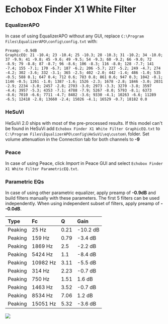 # Echobox Finder X1 White Filter

### EqualizerAPO
In case of using EqualizerAPO without any GUI, replace `C:\Program Files\EqualizerAPO\config\config.txt`
with:
```
Preamp: -0.9dB
GraphicEQ: 21 -10.4; 23 -10.4; 25 -10.3; 28 -10.3; 31 -10.2; 34 -10.0; 37 -9.9; 41 -9.8; 45 -9.6; 49 -9.5; 54 -9.3; 60 -9.2; 66 -9.0; 72 -8.9; 79 -8.8; 87 -8.7; 96 -8.6; 106 -8.3; 116 -8.0; 128 -7.7; 141 -7.4; 155 -7.1; 170 -6.7; 187 -6.2; 206 -5.7; 227 -5.2; 249 -4.7; 274 -4.2; 302 -3.6; 332 -3.1; 365 -2.5; 402 -2.0; 442 -1.4; 486 -1.0; 535 -0.5; 588 0.1; 647 0.4; 712 0.6; 783 0.8; 861 0.6; 947 0.3; 1042 -0.1; 1146 -0.5; 1261 -1.0; 1387 -1.6; 1526 -2.3; 1678 -2.8; 1846 -3.0; 2031 -2.9; 2234 -3.0; 2457 -2.8; 2703 -3.0; 2973 -3.3; 3270 -3.8; 3597 -4.4; 3957 -5.3; 4353 -7.1; 4788 -7.9; 5267 -8.0; 5793 -8.1; 6373 -8.6; 7010 -6.6; 7711 -4.7; 8482 -3.6; 9330 -4.1; 10263 -6.6; 11289 -6.5; 12418 -2.8; 13660 -2.4; 15026 -4.1; 16529 -0.7; 18182 0.0
```

### HeSuVi
HeSuVi 2.0 ships with most of the pre-processed results. If this model can't be found in HeSuVi add
`Echobox Finder X1 White Filter GraphicEQ.txt` to `C:\Program Files\EqualizerAPO\config\HeSuVi\eq\custom\` folder.
Set volume attenuation in the Connection tab for both channels to **-9**

### Peace
In case of using Peace, click *Import* in Peace GUI and select `Echobox Finder X1 White Filter ParametricEQ.txt`.

### Parametric EQs
In case of using other parametric equalizer, apply preamp of **-0.9dB** and build filters manually
with these parameters. The first 5 filters can be used independently.
When using independent subset of filters, apply preamp of **--0.0dB**.

| Type    | Fc       |    Q | Gain     |
|:--------|:---------|:-----|:---------|
| Peaking | 25 Hz    | 0.21 | -10.2 dB |
| Peaking | 159 Hz   | 0.79 | -3.4 dB  |
| Peaking | 1869 Hz  | 2.5  | -2.2 dB  |
| Peaking | 5424 Hz  | 1.1  | -8.4 dB  |
| Peaking | 10982 Hz | 3.11 | -5.5 dB  |
| Peaking | 314 Hz   | 2.23 | -0.7 dB  |
| Peaking | 750 Hz   | 1.51 | 1.6 dB   |
| Peaking | 1463 Hz  | 3.52 | -0.7 dB  |
| Peaking | 8534 Hz  | 7.06 | 1.2 dB   |
| Peaking | 15051 Hz | 5.32 | -3.6 dB  |

![](https://raw.githubusercontent.com/jaakkopasanen/AutoEq/master/results/innerfidelity/sbaf-serious/Echobox%20Finder%20X1%20White%20Filter/Echobox%20Finder%20X1%20White%20Filter.png)